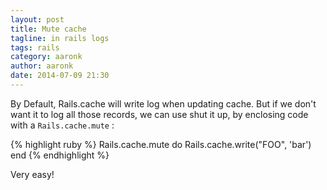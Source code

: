 ```yaml
---
layout: post
title: Mute cache
tagline: in rails logs
tags: rails
category: aaronk
author: aaronk
date: 2014-07-09 21:30
---
```

By Default, Rails.cache will write log when updating cache.
But if we don't want it to log all those records, we can use shut it up, by enclosing code with a `Rails.cache.mute` :

{% highlight ruby %}
Rails.cache.mute do
  Rails.cache.write("FOO", 'bar')
end
{% endhighlight %}

Very easy!

